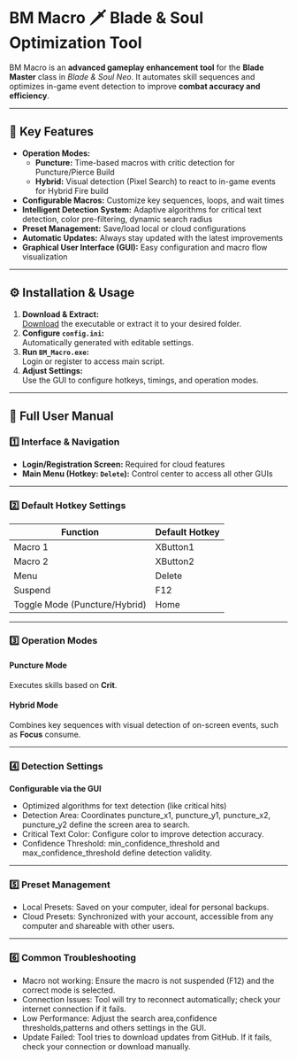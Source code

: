 # BM Macro 🗡️ Blade & Soul Optimization Tool

BM Macro is an **advanced gameplay enhancement tool** for the **Blade Master** class in *Blade & Soul Neo*. It automates skill sequences and optimizes in-game event detection to improve **combat accuracy and efficiency**.

---

## 🚀 Key Features

- **Operation Modes:**  
  - **Puncture:** Time-based macros with critic detection for Puncture/Pierce Build 
  - **Hybrid:** Visual detection (Pixel Search) to react to in-game events for Hybrid Fire build
- **Configurable Macros:** Customize key sequences, loops, and wait times
- **Intelligent Detection System:** Adaptive algorithms for critical text detection, color pre-filtering, dynamic search radius
- **Preset Management:** Save/load local or cloud configurations
- **Automatic Updates:** Always stay updated with the latest improvements
- **Graphical User Interface (GUI):** Easy configuration and macro flow visualization

---

## ⚙️ Installation & Usage

1. **Download & Extract:**  
   [Download](https://github.com/hamulyn/bmmacro/releases/latest) the executable or extract it to your desired folder.
2. **Configure `config.ini`:**  
   Automatically generated with editable settings.
3. **Run `BM_Macro.exe`:**  
   Login or register to access main script.
4. **Adjust Settings:**  
   Use the GUI to configure hotkeys, timings, and operation modes.

---

## 📖 Full User Manual

### 1️⃣ Interface & Navigation

- **Login/Registration Screen:** Required for cloud features  
- **Main Menu (Hotkey: `Delete`):** Control center to access all other GUIs

---

### 2️⃣ Default Hotkey Settings

| Function                | Default Hotkey |
|-------------------------|----------------|
| Macro 1                 | XButton1       |
| Macro 2                 | XButton2       |
| Menu                    | Delete         |
| Suspend                 | F12            |
| Toggle Mode (Puncture/Hybrid) | Home     |

---

### 3️⃣ Operation Modes

#### Puncture Mode
Executes skills based on **Crit**.

#### Hybrid Mode
Combines key sequences with visual detection of on-screen events, such as **Focus** consume.

---

### 4️⃣ Detection Settings
**Configurable via the GUI**

- Optimized algorithms for text detection (like critical hits)
- Detection Area: Coordinates puncture_x1, puncture_y1, puncture_x2, puncture_y2 define the screen area to search.
- Critical Text Color: Configure color to improve detection accuracy.
- Confidence Threshold: min_confidence_threshold and max_confidence_threshold define detection validity.

---

### 5️⃣ Preset Management

- Local Presets: Saved on your computer, ideal for personal backups.
- Cloud Presets: Synchronized with your account, accessible from any computer and shareable with other users.

---

### 6️⃣ Common Troubleshooting

- Macro not working: Ensure the macro is not suspended (F12) and the correct mode is selected.
- Connection Issues: Tool will try to reconnect automatically; check your internet connection if it fails.
- Low Performance: Adjust the search area,confidence thresholds,patterns and others settings in the GUI.
- Update Failed: Tool tries to download updates from GitHub. If it fails, check your connection or download manually.
